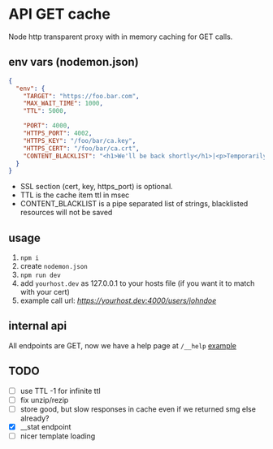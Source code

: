 API GET cache
=============

Node http transparent proxy with in memory caching for GET calls.

## env vars (nodemon.json)

```json
{
  "env": {
    "TARGET": "https://foo.bar.com",
    "MAX_WAIT_TIME": 1000,
    "TTL": 5000,

    "PORT": 4000,
    "HTTPS_PORT": 4002,
    "HTTPS_KEY": "/foo/bar/ca.key",
    "HTTPS_CERT": "/foo/bar/ca.crt",
    "CONTENT_BLACKLIST": "<h1>We'll be back shortly</h1>|<p>Temporarily unavailable due to maintenance</p>|>Initialization failed</h1>"
  }
}
```

* SSL section (cert, key, https_port) is optional.
* TTL is the cache item ttl in msec
* CONTENT_BLACKLIST is a pipe separated list of strings, blacklisted resources will not be saved

## usage

1. `npm i`
2. create `nodemon.json`
3. `npm run dev`
4. add `yourhost.dev` as 127.0.0.1 to your hosts file (if you want it to match with your cert)
5. example call url: _https://yourhost.dev:4000/users/johndoe_

## internal api

All endpoints are GET, now we have a help page at `/__help`
[example](http://localhost:4000/__help)

## TODO

- [ ] use TTL -1 for infinite ttl
- [ ] fix unzip/rezip
- [ ] store good, but slow responses in cache even if we returned smg else already? 
- [x] __stat endpoint
- [ ] nicer template loading
